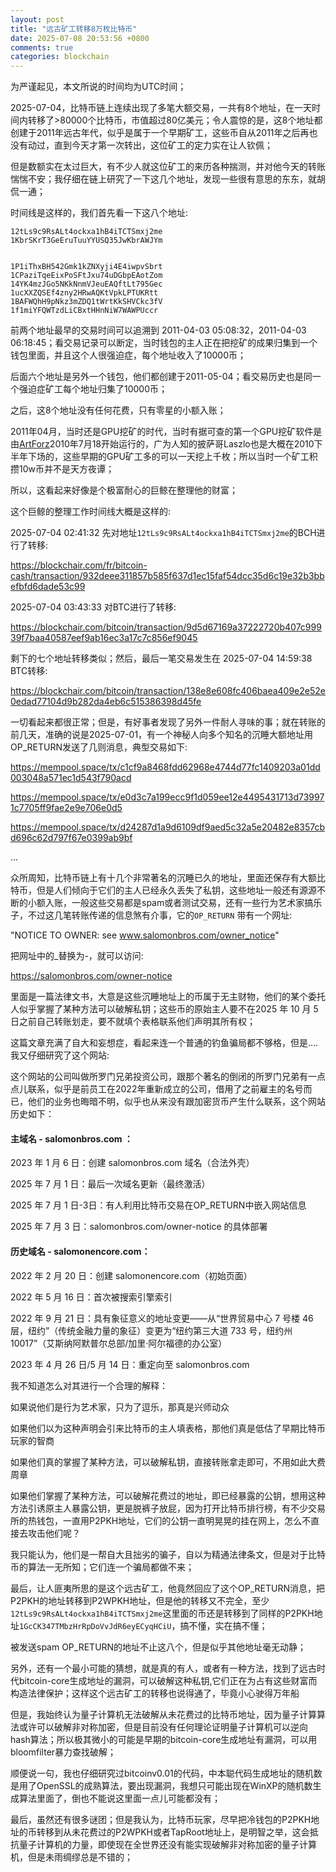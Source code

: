 ```yaml
---
layout: post
title: "远古矿工转移8万枚比特币"
date: 2025-07-08 20:53:56 +0800
comments: true
categories: blockchain
---
```


为严谨起见，本文所说的时间均为UTC时间；

2025-07-04，比特币链上连续出现了多笔大额交易，一共有8个地址，在一天时间内转移了>80000个比特币，市值超过80亿美元；令人震惊的是，这8个地址都创建于2011年远古年代，似乎是属于一个早期矿工，这些币自从2011年之后再也没有动过，直到今天才第一次转出，这位矿工的定力实在让人钦佩；


但是数额实在太过巨大，有不少人就这位矿工的来历各种揣测，并对他今天的转账惴惴不安；我仔细在链上研究了一下这几个地址，发现一些很有意思的东东，就胡侃一通；


时间线是这样的，我们首先看一下这八个地址:

```
12tLs9c9RsALt4ockxa1hB4iTCTSmxj2me
1KbrSKrT3GeEruTuuYYUSQ35JwKbrAWJYm


1P1iThxBH542Gmk1kZNXyji4E4iwpvSbrt
1CPaziTqeEixPoSFtJxu74uDGbpEAotZom
14YK4mzJGo5NKkNnmVJeuEAQftLt795Gec
1ucXXZQSEf4zny2HRwAQKtVpkLPTUKRtt
1BAFWQhH9pNkz3mZDQ1tWrtKkSHVCkc3fV
1f1miYFQWTzdLiCBxtHHnNiW7WAWPUccr
```

前两个地址最早的交易时间可以追溯到 2011-04-03 05:08:32，2011-04-03 06:18:45；看交易记录可以断定，当时钱包的主人正在把挖矿的成果归集到一个钱包里面，并且这个人很强迫症，每个地址收入了10000币；

后面六个地址是另外一个钱包，他们都创建于2011-05-04；看交易历史也是同一个强迫症矿工每个地址归集了10000币；

之后，这8个地址没有任何花费，只有零星的小额入账；

2011年04月，当时还是GPU挖矿的时代，当时有据可查的第一个GPU挖矿软件是由[ArtForz](https://en.bitcoin.it/wiki/ArtForz)2010年7月18开始运行的，广为人知的披萨哥Laszlo也是大概在2010下半年下场的，这些早期的GPU矿工多的可以一天挖上千枚；所以当时一个矿工积攒10w币并不是天方夜谭；

所以，这看起来好像是个极富耐心的巨鲸在整理他的财富；

这个巨鲸的整理工作时间线大概是这样的:


2025-07-04 02:41:32 先对地址`12tLs9c9RsALt4ockxa1hB4iTCTSmxj2me`的BCH进行了转移:

https://blockchair.com/fr/bitcoin-cash/transaction/932deee311857b585f637d1ec15faf54dcc35d6c19e32b3bbefbfd6dade53c99


2025-07-04 03:43:33 对BTC进行了转移:

https://blockchair.com/bitcoin/transaction/9d5d67169a37222720b407c99939f7baa40587eef9ab16ec3a17c7c856ef9045


剩下的七个地址转移类似；然后，最后一笔交易发生在 2025-07-04 14:59:38 BTC转移:

https://blockchair.com/bitcoin/transaction/138e8e608fc406baea409e2e52e0edad77104d9b282da4eb6c515386398d45fe

一切看起来都很正常；但是，有好事者发现了另外一件耐人寻味的事；就在转账的前几天，准确的说是2025-07-01，有一个神秘人向多个知名的沉睡大额地址用OP_RETURN发送了几则消息，典型交易如下:

https://mempool.space/tx/c1cf9a8468fdd62968e4744d77fc1409203a01dd003048a571ec1d543f790acd

https://mempool.space/tx/e0d3c7a199ecc9f1d059ee12e4495431713d739971c7705ff9fae2e9e706e0d5

https://mempool.space/tx/d24287d1a9d6109df9aed5c32a5e20482e8357cbd696c62d797f67e0399ab9bf

...

众所周知，比特币链上有十几个非常著名的沉睡已久的地址，里面还保存有大额比特币，但是人们倾向于它们的主人已经永久丢失了私钥，这些地址一般还有源源不断的小额入账，一般这些交易都是spam或者测试交易，还有一些行为艺术家搞乐子，不过这几笔转账传递的信息煞有介事，它的`OP_RETURN` 带有一个网址:

"NOTICE TO OWNER: see www.salomonbros.com/owner_notice"


把网址中的_替换为-，就可以访问:

https://salomonbros.com/owner-notice

里面是一篇法律文书，大意是这些沉睡地址上的币属于无主财物，他们的某个委托人似乎掌握了某种方法可以破解私钥；这些币的原始主人要不在2025 年 10 月 5 日之前自己转账划走，要不就填个表格联系他们声明其所有权；

这篇文章充满了自大和妄想症，看起来连一个普通的钓鱼骗局都不够格，但是….我又仔细研究了这个网站:

这个网站的公司叫做所罗门兄弟投资公司，跟那个著名的倒闭的所罗门兄弟有一点点儿联系，似乎是前员工在2022年重新成立的公司，借用了之前雇主的名号而已，他们的业务也晦暗不明，似乎也从来没有跟加密货币产生什么联系，这个网站历史如下：

#### 主域名 - salomonbros.com ：

2023 年 1 月 6 日：创建 salomonbros.com 域名（合法外壳）

2025 年 7 月 1 日：最后一次域名更新（最终激活）

2025 年 7 月 1 日-3日：有人利用比特币交易在OP_RETURN中嵌入网站信息

2025 年 7 月 3 日：salomonbros.com/owner-notice 的具体部署


#### 历史域名 - salomonencore.com：

2022 年 2 月 20 日：创建 salomonencore.com（初始页面）

2022 年 5 月 16 日：首次被搜索引擎索引

2022 年 9 月 21 日：具有象征意义的地址变更——从“世界贸易中心 7 号楼 46 层，纽约”（传统金融力量的象征）变更为“纽约第三大道 733 号，纽约州 10017”（艾斯纳阿默普尔总部/加里·阿尔福德的办公室）

2023 年 4 月 26 日/5 月 14 日：重定向至 salomonbros.com


我不知道怎么对其进行一个合理的解释：

如果说他们是行为艺术家，只为了逗乐，那真是兴师动众

如果他们以为这种声明会引来比特币的主人填表格，那他们真是低估了早期比特币玩家的智商

如果他们真的掌握了某种方法，可以破解私钥，直接转账拿走即可，不用如此大费周章

如果他们掌握了某种方法，可以破解花费过的地址，即已经暴露的公钥，想用这种方法引诱原主人暴露公钥，更是脱裤子放屁，因为打开比特币排行榜，有不少交易所的热钱包，一直用P2PKH地址，它们的公钥一直明晃晃的挂在网上，怎么不直接去攻击他们呢？

我只能认为，他们是一帮自大且拙劣的骗子，自以为精通法律条文，但是对于比特币的算法一无所知；它们连一个骗局都做不来；

最后，让人匪夷所思的是这个远古矿工，他竟然回应了这个OP_RETURN消息，把P2PKH的地址转移到P2WPKH地址，但是他的转移又不完全，至少`12tLs9c9RsALt4ockxa1hB4iTCTSmxj2me`这里面的币还是转移到了同样的P2PKH地址`1GcCK347TMbzHrRpDoVvJdR6eyECyqHCiU`，搞不懂，实在搞不懂；

被发送spam OP_RETURN的地址不止这八个，但是似乎其他地址毫无动静；


另外，还有一个最小可能的猜想，就是真的有人，或者有一种方法，找到了远古时代bitcoin-core生成地址的漏洞，可以破解这种私钥,它们正在为占有这些财富而构造法律保护；这样这个远古矿工的转移也说得通了，毕竟小心驶得万年船

但是，我始终认为量子计算机无法破解从未花费过的比特币地址，因为量子计算算法或许可以破解非对称加密，但是目前没有任何理论证明量子计算机可以逆向hash算法；所以极其微小的可能是早期的bitcoin-core生成地址有漏洞，可以用bloomfilter暴力查找破解；

顺便说一句，我也仔细研究过bitcoinv0.01的代码，中本聪代码生成地址的随机数是用了OpenSSL的成熟算法，要出现漏洞，我想只可能出现在WinXP的随机数生成算法里面了，倒也不能说这里面一点儿可能都没有；

最后，虽然还有很多谜团；但是我认为，比特币玩家，尽早把冷钱包的P2PKH地址的币转移到从未花费过的P2WPKH或者TapRoot地址上，是明智之举，这会抵抗量子计算机的力量，即使现在全世界还没有能实现破解非对称加密的量子计算机，但是未雨绸缪总是不错的；
